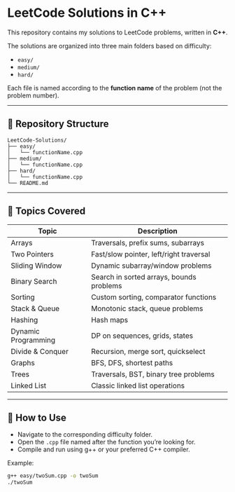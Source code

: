 # LeetCode Solutions in C++

This repository contains my solutions to LeetCode problems, written in **C++**.

The solutions are organized into three main folders based on difficulty:

* `easy/`
* `medium/`
* `hard/`

Each file is named according to the **function name** of the problem (not the problem number).

---

## 📂 Repository Structure

```
LeetCode-Solutions/
├── easy/
│   └── functionName.cpp
├── medium/
│   └── functionName.cpp
├── hard/
│   └── functionName.cpp
└── README.md
```

---

## 📌 Topics Covered

| Topic               | Description                              |
| ------------------- | ---------------------------------------- |
| Arrays              | Traversals, prefix sums, subarrays       |
| Two Pointers        | Fast/slow pointer, left/right traversal  |
| Sliding Window      | Dynamic subarray/window problems         |
| Binary Search       | Search in sorted arrays, bounds problems |
| Sorting             | Custom sorting, comparator functions     |
| Stack & Queue       | Monotonic stack, queue problems          |
| Hashing             | Hash maps                                |
| Dynamic Programming | DP on sequences, grids, states           |
| Divide & Conquer    | Recursion, merge sort, quickselect       |
| Graphs              | BFS, DFS, shortest paths                 |
| Trees               | Traversals, BST, binary tree problems    |
| Linked List         | Classic linked list operations           |

---

## 🚀 How to Use

* Navigate to the corresponding difficulty folder.
* Open the `.cpp` file named after the function you’re looking for.
* Compile and run using g++ or your preferred C++ compiler.

Example:

```bash
g++ easy/twoSum.cpp -o twoSum
./twoSum
```
